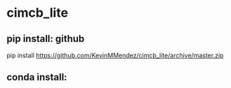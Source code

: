 # cimcb_lite

## pip install: github
pip install https://github.com/KevinMMendez/cimcb_lite/archive/master.zip

## conda install: 

